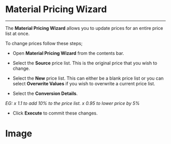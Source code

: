 <a class="offset" name="#10.2"></a>
<a name="MaterialWiz"></a>
# Material Pricing Wizard

---

The **Material Pricing Wizard** allows you to update prices for an entire price list at once.

To change prices follow these steps;

* Open **Material Pricing Wizard** from the contents bar.

* Select the **Source** price list. This is the original price that you wish to change.

* Select the **New** price list. This can either be a blank price list or you can select **Overwrite Values** if you wish to overwrite a current price list.

* Select the **Conversion Details**. 

*EG:*
*x 1.1 to add 10% to the price list.*
*x 0.95 to lower price by 5%*

* Click **Execute** to commit these changes.

# Image
